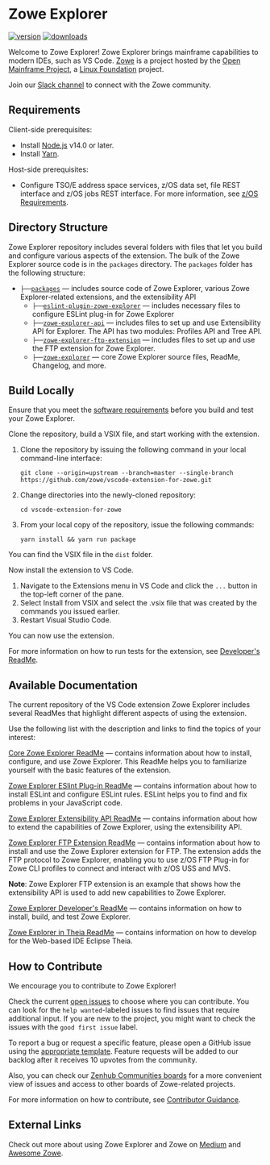 # Zowe Explorer

[![version](https://vsmarketplacebadge.apphb.com/version-short/Zowe.vscode-extension-for-zowe.png)](https://vsmarketplacebadge.apphb.com/version-short/Zowe.vscode-extension-for-zowe.png)
[![downloads](https://vsmarketplacebadge.apphb.com/downloads-short/Zowe.vscode-extension-for-zowe.png)](https://vsmarketplacebadge.apphb.com/downloads-short/Zowe.vscode-extension-for-zowe.png)

Welcome to Zowe Explorer! Zowe Explorer brings mainframe capabilities to modern IDEs, such as VS Code. [Zowe](https://www.zowe.org/) is a project hosted by the [Open Mainframe Project](https://www.openmainframeproject.org/), a [Linux Foundation](https://www.linuxfoundation.org/) project.

Join our [Slack channel](https://slack.openmainframeproject.org/) to connect with the Zowe community.

## Requirements

Client-side prerequisites:

- Install [Node.js](https://nodejs.org/en/download/) v14.0 or later.
- Install [Yarn](https://yarnpkg.com/getting-started/install).

Host-side prerequisites:

- Configure TSO/E address space services, z/OS data set, file REST interface and z/OS jobs REST interface. For more information, see [z/OS Requirements](https://docs.zowe.org/stable/user-guide/systemrequirements-zosmf.html#z-os-requirements).

## Directory Structure

Zowe Explorer repository includes several folders with files that let you build and configure various aspects of the extension. The bulk of the Zowe Explorer source code is in the `packages` directory. The `packages` folder has the following structure:

- `├──`[`packages`](./packages) — includes source code of Zowe Explorer, various Zowe Explorer-related extensions, and the extensibility API<br>
  - `├──`[`eslint-plugin-zowe-explorer`](./packages/eslint-plugin-zowe-explorer) — includes necessary files to configure ESLint plug-in for Zowe Explorer
  - `├──`[`zowe-explorer-api`](./packages/zowe-explorer-api) — includes files to set up and use Extensibility API for Explorer. The API has two modules: Profiles API and Tree API.
  - `├──`[`zowe-explorer-ftp-extension`](./packages/zowe-explorer-ftp-extension) — includes files to set up and use the FTP extension for Zowe Explorer.
  - `├──`[`zowe-explorer`](./packages/zowe-explorer) — core Zowe Explorer source files, ReadMe, Changelog, and more.

## Build Locally

Ensure that you meet the [software requirements](#requirements) before you build and test your Zowe Explorer.

Clone the repository, build a VSIX file, and start working with the extension.

1. Clone the repository by issuing the following command in your local command-line interface:

   ```shell
   git clone --origin=upstream --branch=master --single-branch https://github.com/zowe/vscode-extension-for-zowe.git
   ```

2. Change directories into the newly-cloned repository:

   ```shell
   cd vscode-extension-for-zowe
   ```

3. From your local copy of the repository, issue the following commands:

   ```shell
   yarn install && yarn run package
   ```

You can find the VSIX file in the `dist` folder.

Now install the extension to VS Code.

1. Navigate to the Extensions menu in VS Code and click the `...` button in the top-left corner of the pane.
2. Select Install from VSIX and select the .vsix file that was created by the commands you issued earlier.
3. Restart Visual Studio Code.

You can now use the extension.

For more information on how to run tests for the extension, see [Developer's ReadMe](https://github.com/zowe/vscode-extension-for-zowe/blob/master/docs/Developer's%20ReadMe.md).

## Available Documentation

The current repository of the VS Code extension Zowe Explorer includes several ReadMes that highlight different aspects of using the extension.

Use the following list with the description and links to find the topics of your interest:

[Core Zowe Explorer ReadMe](https://github.com/zowe/vscode-extension-for-zowe/blob/master/packages/zowe-explorer/README.md) — contains information about how to install, configure, and use Zowe Explorer. This ReadMe helps you to familiarize yourself with the basic features of the extension.

[Zowe Explorer ESlint Plug-in ReadMe](https://github.com/zowe/vscode-extension-for-zowe/blob/master/packages/eslint-plugin-zowe-explorer/README.md) — contains information about how to install ESLint and configure ESLint rules. ESLint helps you to find and fix problems in your JavaScript code.

[Zowe Explorer Extensibility API ReadMe](https://github.com/zowe/vscode-extension-for-zowe/blob/master/packages/zowe-explorer-api/README.md) — contains information about how to extend the capabilities of Zowe Explorer, using the extensibility API.

[Zowe Explorer FTP Extension ReadMe](https://github.com/zowe/vscode-extension-for-zowe/blob/master/packages/zowe-explorer-ftp-extension/README.md) — contains information about how to install and use the Zowe Explorer extension for FTP. The extension adds the FTP protocol to Zowe Explorer, enabling you to use z/OS FTP Plug-in for Zowe CLI profiles to connect and interact with z/OS USS and MVS.

**Note**: Zowe Explorer FTP extension is an example that shows how the extensibility API is used to add new capabilities to Zowe Explorer.

[Zowe Explorer Developer's ReadMe](https://github.com/zowe/vscode-extension-for-zowe/blob/master/docs/README-Developer.md) — contains information on how to install, build, and test Zowe Explorer.

[Zowe Explorer in Theia ReadMe](https://github.com/zowe/vscode-extension-for-zowe/blob/master/docs/README-Theia.md) — contains information on how to develop for the Web-based IDE Eclipse Theia.

## How to Contribute

We encourage you to contribute to Zowe Explorer!

Check the current [open issues](https://github.com/zowe/vscode-extension-for-zowe/issues) to choose where you can contribute. You can look for the `help wanted`-labeled issues to find issues that require additional input. If you are new to the project, you might want to check the issues with the `good first issue` label.

To report a bug or request a specific feature, please open a GitHub issue using the [appropriate template](https://github.com/zowe/vscode-extension-for-zowe/issues/new/choose). Feature requests will be added to our backlog after it receives 10 upvotes from the community.

Also, you can check our [Zenhub Communities boards](https://github.com/zowe/vscode-extension-for-zowe#workspaces/zowe-cli-explorers-5d77ca38fb288f0001ceae92/board?repos=150100207) for a more convenient view of issues and access to other boards of Zowe-related projects.

For more information on how to contribute, see [Contributor Guidance](https://github.com/zowe/vscode-extension-for-zowe/wiki/Best-Practices:-Contributor-Guidance).

## External Links

Check out more about using Zowe Explorer and Zowe on [Medium](https://medium.com/zowe) and [Awesome Zowe](https://github.com/tucker01/awesome-zowe).
